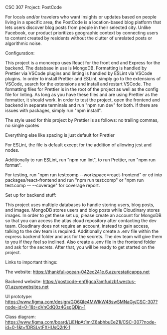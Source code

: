 CSC 307 Project: PostCode

For locals and/or travelers who want insights or updates based on people living in a specific area, the PostCode is a location-based blog platform that lets users discover blog posts from people in their selected city. Unlike Facebook, our product prioritizes geographic context by connecting users to content created by residents without the clutter of unrelated posts or algorithmic noise.

Configuration:

This project is a monorepo uses React for the front end and Express for the backend. The database in use is MongoDB. Formatting is handled by Prettier via VSCode plugins and linting is handled by ESLint via VSCode plugins. In order to install Prettier and ESLint, simply go to the extensions of VSCode, search for the extensions and install and restart VSCode. The formatting files for Prettier is in the root of the project as well as the config file for linting. As long as you have these files and are using Prettier as the formatter, it should work. In order to test the project, open the frontend and backend in separate terminals and run "npm run dev" for both. If there are issues with packages, simply run "npm install".

The style used for this project by Prettier is as follows: no trailing commas, no single quotes

Everything else like spacing is just default for Prettier

For ESLint, the file is default except for the addition of allowing jest and nodes.

Additionally to run ESLint, run "npm run lint", to run Prettier, run "npm run format".

For testing, run "npm run test:comp --workspace=react-frontend" or cd into packages/react-frontend and run "npm run test:comp" or "npm run test:comp -- --coverage" for coverage report.

Set up for backend stuff:

This project uses multiple databases to handle storing users, blog posts, and images. MongoDB stores users and blog posts while Cloudinary stores images. In order to get these set up, please create an account for MongoDB so that you can access the atlas cloud repository after contacting the dev team. Cloudinary does not require an account, instead to gain access, talking to the dev team is required. Additionally create a .env file within the express backend folder and ask for the secrets. The dev team will give them to you if they feel so inclined. Also create a .env file in the frontend folder and ask for the secrets. After that, you will be ready to get started on the project.

Links to important things:

The website: https://thankful-ocean-042ec241e.6.azurestaticapps.net

Backend website: https://postcode-enf6gca7amfudzbf.westus-01.azurewebsites.net

UI prototype: https://www.figma.com/design/GO6QIe4MWIkW48swSMNaGy/CSC-307?node-id=0-1&t=dVnCdQ0z4GsgQDjn-1

Class diagram: https://www.figma.com/board/LiEHpAt1mrZ6abhbuEe21l/CSC-307?node-id=0-1&t=fDRSLvtFXHUsQ2rK-1
